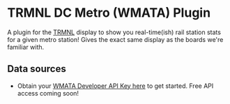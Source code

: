 # TRMNL DC Metro (WMATA) Plugin

A plugin for the [TRMNL](https://usetrmnl.com/) display to show you real-time(ish) rail station stats for a given metro station! Gives the exact same display as the boards we're familiar with.

## Data sources
 - Obtain your [WMATA Developer API Key here](https://developer.wmata.com/) to get started. Free API access coming soon!
